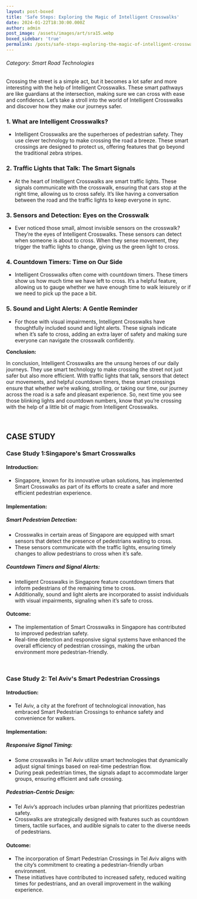 ```yaml
---
layout: post-boxed
title: 'Safe Steps: Exploring the Magic of Intelligent Crosswalks'
date: 2024-01-22T18:30:00.000Z
author: admin
post_image: /assets/images/art/sra15.webp
boxed_sidebar: 'true'
permalink: /posts/safe-steps-exploring-the-magic-of-intelligent-crosswalks
---
```


###### Category: Smart Road Technologies

Crossing the street is a simple act, but it becomes a lot safer and more interesting with the help of Intelligent Crosswalks. These smart pathways are like guardians at the intersection, making sure we can cross with ease and confidence. Let’s take a stroll into the world of Intelligent Crosswalks and discover how they make our journeys safer.

### 1. What are Intelligent Crosswalks?

* Intelligent Crosswalks are the superheroes of pedestrian safety. They use clever technology to make crossing the road a breeze. These smart crossings are designed to protect us, offering features that go beyond the traditional zebra stripes.

### 2. Traffic Lights that Talk: The Smart Signals

* At the heart of Intelligent Crosswalks are smart traffic lights. These signals communicate with the crosswalk, ensuring that cars stop at the right time, allowing us to cross safely. It’s like having a conversation between the road and the traffic lights to keep everyone in sync.

### 3. Sensors and Detection: Eyes on the Crosswalk

* Ever noticed those small, almost invisible sensors on the crosswalk? They’re the eyes of Intelligent Crosswalks. These sensors can detect when someone is about to cross. When they sense movement, they trigger the traffic lights to change, giving us the green light to cross.

### 4. Countdown Timers: Time on Our Side

* Intelligent Crosswalks often come with countdown timers. These timers show us how much time we have left to cross. It’s a helpful feature, allowing us to gauge whether we have enough time to walk leisurely or if we need to pick up the pace a bit.

### 5. Sound and Light Alerts: A Gentle Reminder

* For those with visual impairments, Intelligent Crosswalks have thoughtfully included sound and light alerts. These signals indicate when it’s safe to cross, adding an extra layer of safety and making sure everyone can navigate the crosswalk confidently.

<b>Conclusion:</b>

<p>

In conclusion, Intelligent Crosswalks are the unsung heroes of our daily journeys. They use smart technology to make crossing the street not just safer but also more efficient. With traffic lights that talk, sensors that detect our movements, and helpful countdown timers, these smart crossings ensure that whether we’re walking, strolling, or taking our time, our journey across the road is a safe and pleasant experience. So, next time you see those blinking lights and countdown numbers, know that you’re crossing with the help of a little bit of magic from Intelligent Crosswalks.

</p>
<br>

## CASE STUDY

### Case Study 1:Singapore's Smart Crosswalks

#### Introduction:

* Singapore, known for its innovative urban solutions, has implemented Smart Crosswalks as part of its efforts to create a safer and more efficient pedestrian experience.

#### Implementation:

##### Smart Pedestrian Detection:

* Crosswalks in certain areas of Singapore are equipped with smart sensors that detect the presence of pedestrians waiting to cross.
* These sensors communicate with the traffic lights, ensuring timely changes to allow pedestrians to cross when it’s safe.

##### Countdown Timers and Signal Alerts:

* Intelligent Crosswalks in Singapore feature countdown timers that inform pedestrians of the remaining time to cross.
* Additionally, sound and light alerts are incorporated to assist individuals with visual impairments, signaling when it’s safe to cross.

#### Outcome:

* The implementation of Smart Crosswalks in Singapore has contributed to improved pedestrian safety.
* Real-time detection and responsive signal systems have enhanced the overall efficiency of pedestrian crossings, making the urban environment more pedestrian-friendly.

<br>

### Case Study 2: Tel Aviv's Smart Pedestrian Crossings

#### Introduction:

* Tel Aviv, a city at the forefront of technological innovation, has embraced Smart Pedestrian Crossings to enhance safety and convenience for walkers.

#### Implementation:

##### Responsive Signal Timing:

* Some crosswalks in Tel Aviv utilize smart technologies that dynamically adjust signal timings based on real-time pedestrian flow.
* During peak pedestrian times, the signals adapt to accommodate larger groups, ensuring efficient and safe crossing.

##### Pedestrian-Centric Design:

* Tel Aviv’s approach includes urban planning that prioritizes pedestrian safety.
* Crosswalks are strategically designed with features such as countdown timers, tactile surfaces, and audible signals to cater to the diverse needs of pedestrians.

#### Outcome:

* The incorporation of Smart Pedestrian Crossings in Tel Aviv aligns with the city’s commitment to creating a pedestrian-friendly urban environment.
* These initiatives have contributed to increased safety, reduced waiting times for pedestrians, and an overall improvement in the walking experience.
